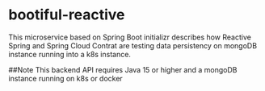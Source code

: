 # bootiful-reactive
This microservice based on Spring Boot initializr describes how Reactive Spring and Spring Cloud Contrat are testing data persistency on mongoDB instance running into a k8s instance.

##Note
This backend API requires Java 15 or higher and a mongoDB instance running on k8s or docker
